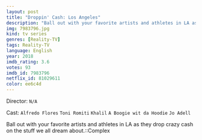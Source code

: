 ```yaml
---
layout: post
title: "Droppin' Cash: Los Angeles"
description: "Ball out with your favorite artists and athletes in LA as they drop crazy cash on the stuff we all dream about.::Complex.."
img: 7983796.jpg
kind: tv series
genres: [Reality-TV]
tags: Reality-TV 
language: English
year: 2018
imdb_rating: 3.6
votes: 93
imdb_id: 7983796
netflix_id: 81029611
color: ee6c4d
---
```

Director: `N/A`  

Cast: `Alfredo Flores` `Toni Romiti` `Khalil` `A Boogie wit da Hoodie` `Jo Adell` 

Ball out with your favorite artists and athletes in LA as they drop crazy cash on the stuff we all dream about.::Complex
